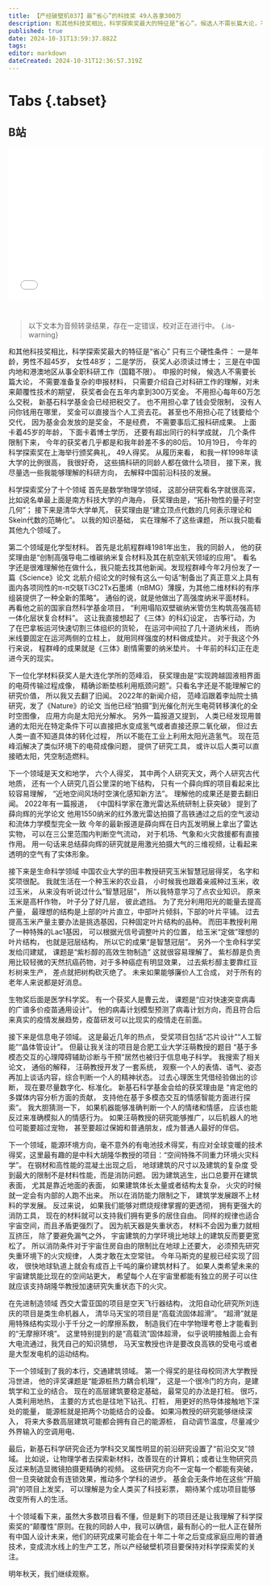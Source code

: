 ```yaml
---
title: 【产经破壁机037】最“省心”的科技奖 49人各拿300万
description: 和其他科技奖相比，科学探索奖最大的特征是“省心”。候选人不需长篇大论，不需准备复杂的申报材料，只要介绍自己对科研工作的理解，对未来颠覆性技术的期望。新基石科学基金会无条件地在这些“开脑洞”的项目上发奖，可以理解是为全人类买科技彩票，期待某个成功项目能改变所有人的生活。【产经破壁机037】
published: true
date: 2024-10-31T13:59:37.882Z
tags: 
editor: markdown
dateCreated: 2024-10-31T12:36:57.319Z
---
```


# Tabs {.tabset}

## B站

<div style="position: relative; padding: 30% 45%;">
<iframe style="position: absolute; width: 100%; height: 100%; left: 0; top: 0;" src="//player.bilibili.com/player.html?&bvid=BV11sS7YWE3q&page=1&as_wide=1&high_quality=1&danmaku=1&autoplay=0" scrolling="no" border="0" frameborder="no" framespacing="0" allowfullscreen="true"></iframe>
</div>


#

> 以下文本为音频转录结果，存在一定错误，校对正在进行中。
{.is-warning}

和其他科技奖相比，科学探索奖最大的特征是“省心”
只有三个硬性条件：
一是年龄，男性不超45岁，
女性48岁；
二是学历，
获奖人必须读过博士；
三是在中国内地和港澳地区从事全职科研工作（国籍不限）。
申报的时候，
候选人不需要长篇大论，
不需要准备复杂的申报材料，
只需要介绍自己对科研工作的理解，对未来颠覆性技术的期望，
获奖者会在五年内拿到300万奖金。
不用担心每年60万怎么交税，
新基石科学基金会已经把税交了。
也不用担心拿了钱会受限制，
没有人问你钱用在哪里，
奖金可以直接当个人工资去花。
甚至也不用担心花了钱要给个交代，
因为基金会发放的是奖金，
不是经费，
不需要事后汇报科研成果。
上面卡着45岁的年龄，
下面卡着博士学历，
还要有超出同行的科学成就，
几个条件限制下来，
今年的获奖者几乎都是和我年龄差不多的80后。
10月19日，
今年的科学探索奖在上海举行颁奖典礼，
49人得奖。
从履历来看，
和我一样1998年读大学的比例很高，
我很好奇，
这些搞科研的同龄人都在做什么项目，
接下来，我尽量选一些我能够理解的科研方向，
去解释中国前沿科技的发展。



科学探索奖分了十个领域
首先是数学物理学领域，
这部分研究看名字就很高深，
比如说名单最上面是南方科技大学的卢海舟，
获奖理由是，“拓扑物性的量子时空几何”；
接下来是清华大学单芃，
获奖理由是“建立顶点代数的几何表示理论和Skein代数的范畴化”。
以我的知识基础，
实在理解不了这些课题，
所以我只能看其他九个领域了。



第二个领域是化学型材料。
首先是北航程群峰1981年出生，
我的同龄人，
他的获奖理由是“创制高强导电二维碳纳米复合材料及其在航空航天领域的应用”。
看名字还是很难理解他在做什么，我只能去找其他新闻。发现程群峰今年2月份发了一篇《Science》论文
北航介绍论文的时候有这么一句话“制备出了真正意义上具有面内各项同性的π-π交联Ti3C2Tx石墨烯（πBMG）薄膜，为其他二维材料的有序组装提供了一种全新的策略”。
通俗的说，就是他做出了高强度纳米平面材料。
再看他之前的国家自然科学基金项目，
“利用塌陷双壁碳纳米管仿生构筑高强高韧一体化层状复合材料”。
这让我直接想起了《三体》的科幻设定，
古筝行动，为了在巴拿板运河快速切割三体组织的货轮，
在运河中间拉了几十道纳米线，
而纳米线要固定在运河两侧的立柱上，
就用同样强度的材料做成垫片。
对于我这个外行来说，
程群峰的成果就是《三体》剧情需要的纳米垫片。
十年前的科幻正在走进今天的现实。

下一位化学材料获奖人是大连化学所的范峰滔，
获奖理由是“实现跨越固液相界面的电荷传输过程成像，
精确诊断垫核利用瓶颈问题”。只看名字还是不能理解它的研究价值，
所以我又去翻了旧闻。
2022年的新闻介绍，
范峰滔跟着李灿院士搞研究，发了《Nature》的论文
当他已经“拍摄”到光催化剂光生电荷转移演化的全时空图像，
应用方向是太阳光分解水。
另外一篇报道又提到，
人类已经发现用普通的太阳光在特定条件下可以直接把水变成氢气或者直接还原二氧化碳，
但过去人类一直不知道具体的转化过程，
所以不能在工业上利用太阳光造氢气。
现在范峰滔解决了类似环境下的电荷成像问题，
提供了研究工具，
或许以后人类可以直接晒太阳，凭空制造燃料。


下一个领域是天文和地学，
六个人得奖，
其中两个人研究天文，两个人研究古代地质，
还有一个人研究几百公里深的地下结构，
只有一个薛向辉的项目看起来比较容易理解，
“近地空间风场时空演化感知新方法”。
理解他的成果还是要去翻旧闻。
2022年有一篇报道，
《中国科学家在激光雷达系统研制上获突破》
提到了薛向辉的光学论文
他用1550纳米的红外激光雷达拍摄了高铁通过之后的空气波动
和流体力学模型完全一致
今年的最新报道是薛向辉在日内瓦发明展上拿出了雷达实物，
可以在三公里范围内判断空气流动，
对于机场、气象和火灾救援都有直接作用。
用一句话来总结薛向辉的研究就是用激光拍摄大气的三维视频，让看起来透明的空气有了实体形象。


接下来是生命科学领域
中国农业大学的田丰教授研究玉米智慧冠层得奖，
名字和奖项很配。
我就生活在一个种玉米的农业县，
小时候我也跟着亲戚种过玉米，收过玉米，
从来没有听说过什么“智慧冠层”，
所以我特意学习了点农业知识。
原来玉米是高杆作物，
叶子分了好几层，
彼此遮挡。
为了充分利用阳光的能量去提高产量，
最理想的结构是上部的叶片直立，中部叶片倾斜，下部的叶片平铺。
过去提高玉米产量主要办法是挑选基因，只种固定叶片结构的品种。
而田丰教授利用了一种特殊的Lac1基因，
可以根据光信号调整叶片的位置，
给玉米“定做”理想的叶片结构，
也就是冠层结构，
所以它的成果“是智慧冠层”。
另外一个生命科学奖发给闫建斌，
课题是“紫杉醇的高效生物制造”
这就很容易理解了。
紫杉醇是负责用比较轻微的天然抗癌药物，对于多种癌症有明显效果，
过去紫杉醇主要靠红豆杉树来生产，
差点就把树构砍灭绝了。
未来如果能够廉价人工合成，
对于所有的老年人来说都是好消息。


生物奖后面是医学科学奖。
有一个获奖人是曹云龙，
课题是“应对快速突变病毒的广谱多价疫苗通用设计”。
他的病毒计划模型预测了病毒计划方向，而且符合后来真实的疫情发展趋势，疫苗研发可以比现实的疫情走在前面。


接下来是信息电子领域。
这是最近几年的热点，
受奖项目包括“芯片设计”“人工智能”“晶体管设计”。
但最让我关注的项目是合肥工业大学汪萌教授的题目
“基于多模态交互的心理障碍辅助诊断与干预”居然也被归于信息电子科学。
我搜索了相关论文，
通俗的解释，
汪萌教授开发了一套系统，
观察一个人的表情、语气、姿态再加上谈话内容，综合判断一个人的精神状态。
过去心理医生凭借经验做出的诊断，
现在要尽量数字化、标准化。
新基石科学基金会给的获奖理由是
“肯定他的多媒体内容分析方面的贡献，
支持他在基于多模态交互的情感智能方面进行探索”。
我大胆猜测一下，
如果机器能够准确判断一个人的情绪和情感，
应该也能反过来准确模拟人的情感行为。
如果汪萌教授的研究能够推广，以后机器人的地位可能要超过宠物，
甚至要超过保姆和普通朋友，成为普通人最好的伴侣。


下一个领域，能源环境方向，毫不意外的有电池技术得奖，有应对全球变暖的技术得奖，这里最有趣的是中科大胡隆华教授的项目：“空间特殊不同重力环境火灾科学”。
在钢材和高性能的混凝土出现之后，
地球建筑的尺寸以及建筑的复杂度
受到最大的限制不是材料性能，而是消防问题。
因为建筑逃生，出口总要开在建筑表面，
尤其是靠近地面的表面，
如果建筑体长太量或者结构太复杂，
火灾的时候就一定会有内部的人跑不出来。
所以在消防能力限制之下，
建筑学发展跟不上材料的学发展。
反过来说，
如果我们能够对燃烧规律掌握的更透彻，
拥有更强大的消防工具，
现在的材料就可以支持我们拥有更多的居住自由。
同样的规律也适合宇宙空间，而且矛盾更强烈了。
因为航天器是失重状态，
材料不会因为重力就相互挤压，
除了要避免漏气之外，
宇宙建筑的力学环境比地球上的建筑反而要更宽松了。
所以消防条件对于宇宙住房自由的限制比在地球上还要大，
必须预先研究失重环境下的火灾规律，
人类才敢在太空常驻。
今年马斯克的星舰已经实现了回收，
很快地球轨道上就会有成百上千吨的廉价建筑材料了。
如果人类希望未来的宇宙建筑能比现在的空间站更大，
希望每个人在宇宙里都能有独立的房子可以住就应该支持胡隆华教授加速研究失重状态下的火灾。


在先进制造领域
西交大雷亚国的项目是空天飞行器结构，
沈阳自动化研究所刘连庆的项目是类生命机器人，
清华马天宝的项目是“高载流固体超滑”。
“超滑”就是用特殊结构实现小于千分之一的摩擦系数，
制造我们在中学物理考卷上才能看到的“无摩擦环境”。
这里特别提到的是“高载流”固体超滑，
似乎说明接触面上会有大电流通过，我凭自己的知识猜想，
马天宝教授也许是要改良高铁的受电弓或者是大型发电机的运动结构。


下一个领域到了我的本行，交通建筑领域。
第一个得奖的是往母校同济大学教授冯世进，
他的评奖课题是“能源桩热力耦合机理”，
这是一个很冷门的方向，是建筑学和工业的结合。
现在的高层建筑要稳定基础，
最常见的办法是打桩。
很巧，人类利用地热，
主要的方式也是往地下钻孔、打桩，
用更好的热导体接触地下深处的能量，
能源桩就是把两个功能结合的设备。
如果冯教授的研究能够继续深入，
将来大多数高层建筑可能都会拥有自己的能源桩，
自动调节温度，尽量减少外界输入的空调用电、


最后，新基石科学研究会还为学科交叉属性明显的前沿研究设置了“前沿交叉”领域。
比如说，让物理学者去探索新材料，改善现在的计算机；或者让生物研究员反过来制造显微镜拍摄更精确的视频。
这些研究方向不一定每一个都能有突破，
但一旦突破就会有连锁效果，推动多个学科的进步。
基金会无条件地在这些“开脑洞”的项目上发奖，
可以理解是为全人类买了科技彩票，
期待某个成功项目能够改变所有人的生活。

十个领域看下来，虽然大多数项目看不懂，但是剩下的项目还是让我理解了科学探索奖的“颠覆性”原则。在我的同龄人中，我可以确信，最有耐心的一批人正在替所有中国人设计未来，他们的研究成果可能会在十年二十年之后变成家庭应用的普通技术，变成流水线上的生产工艺，所以产经破壁机项目要保持对科学探索奖的关注。

明年秋天，我们继续观察。
